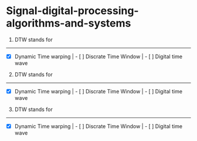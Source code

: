 # Signal-digital-processing-algorithms-and-systems
1. DTW stands for 
---------------------------------------------
- [x] Dynamic Time warping | - [ ] Discrate Time Window | - [ ] Digital time wave


2. DTW stands for 
---------------------------------------------
- [x] Dynamic Time warping | - [ ] Discrate Time Window | - [ ] Digital time wave


3. DTW stands for 
---------------------------------------------
- [x] Dynamic Time warping | - [ ] Discrate Time Window | - [ ] Digital time wave
